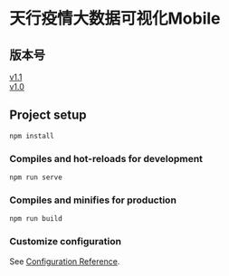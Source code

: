 # 天行疫情大数据可视化Mobile
## 版本号
[v1.1](https://github.com/hezongxi/pneumonia-mobile-vue/tree/v1.1)  
[v1.0](https://github.com/hezongxi/pneumonia-mobile-vue/tree/v1.0)
## Project setup
```
npm install
```

### Compiles and hot-reloads for development
```
npm run serve
```

### Compiles and minifies for production
```
npm run build
```

### Customize configuration
See [Configuration Reference](https://cli.vuejs.org/config/).
